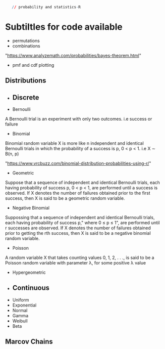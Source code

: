 

```r
   // probability and statistics-R
```
# Subtiltles for code available
- permutations
- combinations

"https://www.analyzemath.com/probabilities/bayes-theorem.html"
- pmf and cdf plotting
## Distributions
- ## Discrete
- Bernoulli

A Bernoulli trial is an experiment with only two outcomes. i.e success or failure
- Binomial

 Binomial random variable X is more like n
independent and identical Bernoulli trials in which the probability of a success
is p, 0 < p < 1. i.e  X ∼ B(n, p)

"https://www.vrcbuzz.com/binomial-distribution-probabilities-using-r/"
- Geometric

 Suppose that a sequence of independent and identical Bernoulli trials, each
having probability of success p, 0 < p < 1, are performed until a success is
observed. If X denotes the number of failures obtained prior to the first success,
then X is said to be a geometric random variable.

- Negative Binomial

Suppossing that a sequence of independent and identical Bernoulli trials, each
having probability of success p," where 0 ≤ p ≤ 1", are performed until r successes are
observed. If X denotes the number of failures obtained prior to getting the rth success,
then X is said to be a negative binomial random variable.

- Poisson

A random variable X that takes counting values 0, 1, 2, . . ., is said to be a Poisson
random variable with parameter λ, for some positive  λ value

- Hypergeometric
- ## Continuous
- Uniform
- Exponential
- Normal
- Gamma
- Weibull
- Beta

## Marcov Chains
